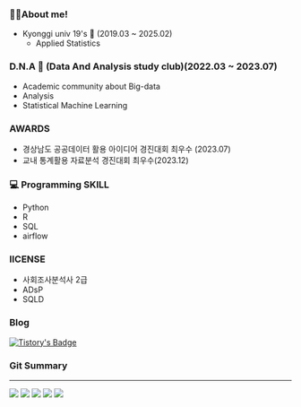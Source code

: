 ### 🙋‍♂️About me!

- Kyonggi univ 19's 🏫 (2019.03 ~ 2025.02)
  - Applied Statistics 

 
### D.N.A 🐘 (Data And Analysis study club)(2022.03 ~ 2023.07)
  - Academic community about Big-data
  - Analysis
  - Statistical Machine Learning
    
### AWARDS
  - 경상남도 공공데이터 활용 아이디어 경진대회 최우수 (2023.07)
  - 교내 통계활용 자료분석 경진대회 최우수(2023.12)

### 💻 Programming SKILL
- Python
- R
- SQL
- airflow

### lICENSE
- 사회조사분석사 2급
- ADsP
- SQLD

### Blog
[![Tistory's Badge](https://github-readme-tistory-card.vercel.app/api/badge?name=DEStudy)](https://statistics-fox.tistory.com)

### Git Summary
___
![](http://github-profile-summary-cards.vercel.app/api/cards/profile-details?username=StatisticsFox&theme=dark)
![](http://github-profile-summary-cards.vercel.app/api/cards/repos-per-language?username=StatisticsFox&theme=dark)
![](http://github-profile-summary-cards.vercel.app/api/cards/most-commit-language?username=StatisticsFox&theme=dark)
![](http://github-profile-summary-cards.vercel.app/api/cards/stats?username=StatisticsFox&theme=dark)
![](http://github-profile-summary-cards.vercel.app/api/cards/productive-time?username=StatisticsFox&theme=dark&utcOffset=8)

<!--
**weed0328/weed0328** is a ✨ _special_ ✨ repository because its `README.md` (this file) appears on your GitHub profile.

Here are some ideas to get you started:

- 🔭 I’m currently working on ...
- 🌱 I’m currently learning ...
- 👯 I’m looking to collaborate on ...
- 🤔 I’m looking for help with ...
- 💬 Ask me about ...
- 📫 How to reach me: ...
- 😄 Pronouns: ...
- ⚡ Fun fact: ...
-->
